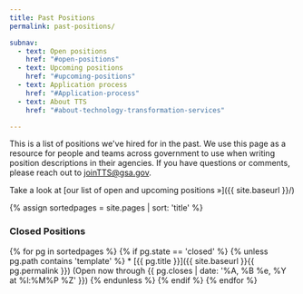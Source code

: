 ```yaml
---
title: Past Positions
permalink: past-positions/

subnav:
  - text: Open positions
    href: "#open-positions"
  - text: Upcoming positions
    href: "#upcoming-positions"
  - text: Application process
    href: "#Application-process"
  - text: About TTS
    href: "#about-technology-transformation-services"

---
```



This is a list of positions we've hired for in the past. We use this page as a resource for people and teams across government to use when writing position descriptions in their agencies. If you have questions or comments, please reach out to [joinTTS@gsa.gov](mailto:joinTTS@gsa.gov).

Take a look at [our list of open and upcoming positions »]({{ site.baseurl }}/)

{% assign sortedpages = site.pages | sort: 'title' %}

### Closed Positions

{% for pg in sortedpages %}
  {% if pg.state == 'closed' %}
    {% unless pg.path contains 'template'  %}
    * [{{ pg.title }}]({{ site.baseurl }}{{ pg.permalink }}) (Open now through {{ pg.closes | date: '%A, %B %e, %Y at %l:%M%P %Z' }})
    {% endunless %}
  {% endif %}
{% endfor %}
